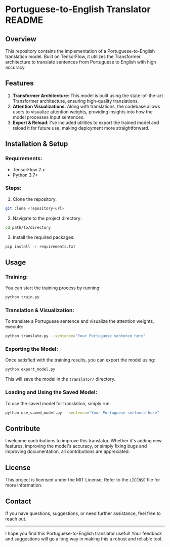# Portuguese-to-English Translator README

## Overview

This repository contains the implementation of a Portuguese-to-English translation model. Built on TensorFlow, it utilizes the Transformer architecture to translate sentences from Portuguese to English with high accuracy.

## Features

1. **Transformer Architecture**: This model is built using the state-of-the-art Transformer architecture, ensuring high-quality translations.
2. **Attention Visualizations**: Along with translations, the codebase allows users to visualize attention weights, providing insights into how the model processes input sentences.
3. **Export & Reload**: I've included utilities to export the trained model and reload it for future use, making deployment more straightforward.

## Installation & Setup

### Requirements:

- TensorFlow 2.x
- Python 3.7+

### Steps:

1. Clone the repository:
```bash
git clone <repository-url>
```

2. Navigate to the project directory:
```bash
cd path/to/directory
```

3. Install the required packages:
```bash
pip install -r requirements.txt
```

## Usage

### Training:

You can start the training process by running:
```bash
python train.py
```

### Translation & Visualization:

To translate a Portuguese sentence and visualize the attention weights, execute:
```bash
python translate.py --sentence="Your Portuguese sentence here"
```

### Exporting the Model:

Once satisfied with the training results, you can export the model using:
```bash
python export_model.py
```

This will save the model in the `translator/` directory.

### Loading and Using the Saved Model:

To use the saved model for translation, simply run:
```bash
python use_saved_model.py --sentence="Your Portuguese sentence here"
```

## Contribute

I welcome contributions to improve this translator. Whether it's adding new features, improving the model's accuracy, or simply fixing bugs and improving documentation, all contributions are appreciated.

## License

This project is licensed under the MIT License. Refer to the `LICENSE` file for more information.

## Contact

If you have questions, suggestions, or need further assistance, feel free to reach out.

---

I hope you find this Portuguese-to-English translator useful! Your feedback and suggestions will go a long way in making this a robust and reliable tool.
